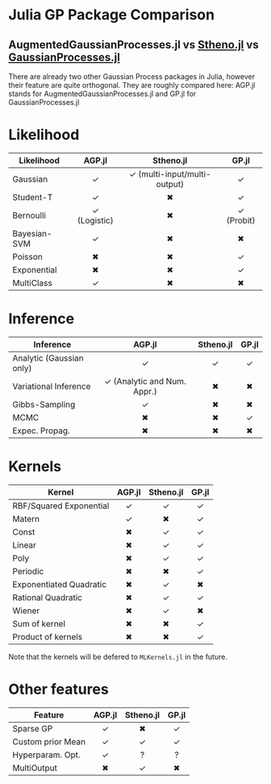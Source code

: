 # Julia GP Package Comparison

## AugmentedGaussianProcesses.jl vs [Stheno.jl](https://github.com/willtebbutt/Stheno.jl) vs [GaussianProcesses.jl](https://github.com/STOR-i/GaussianProcesses.jl)

There are already two other Gaussian Process packages in Julia, however their feature are quite orthogonal. They are roughly compared here:
AGP.jl stands for AugmentedGaussianProcesses.jl and GP.jl for GaussianProcesses.jl

# Likelihood

| Likelihood | AGP.jl | Stheno.jl | GP.jl |
| --- | :-: | :-: | :-: |
| Gaussian | ✓ | ✓ (multi-input/multi-output) | ✓ |
| Student-T | ✓ | ✖ | ✓ |
| Bernoulli | ✓ (Logistic) | ✖ | ✓ (Probit) |
| Bayesian-SVM  | ✓ | ✖ |  ✖ |
| Poisson  | ✖ | ✖ | ✓ |
| Exponential | ✖ | ✖ | ✓ |
| MultiClass | ✓ | ✖ | ✖ |

# Inference

| Inference | AGP.jl | Stheno.jl | GP.jl |
| --- | :-: | :-: | :-: |
| Analytic (Gaussian only) | ✓ | ✓ | ✓ |
| Variational Inference | ✓ (Analytic and Num. Appr.)  | ✖ | ✖ |
| Gibbs-Sampling | ✓  |   ✖  |   ✖  |
| MCMC |  ✖ | ✖  | ✓ |
| Expec. Propag.  |  ✖ | ✖  | ✖  |

# Kernels

| Kernel| AGP.jl | Stheno.jl | GP.jl |
| --- | :-: | :-: | :-: |
| RBF/Squared Exponential | ✓ | ✓ | ✓ |
| Matern  | ✓ | ✖ | ✓ |
| Const | ✖ | ✓ | ✓ |
| Linear | ✖ | ✓ | ✓  |
| Poly  | ✖ | ✓ | ✓ |
| Periodic  | ✖ | ✖ | ✓ |
| Exponentiated Quadratic  | ✖ | ✓ | ✖ |
| Rational Quadratic | ✖ | ✓ | ✓ |
| Wiener | ✖ | ✓ | ✖ |
| Sum of kernel | ✖ | ✖ | ✓ |
| Product of kernels | ✖ | ✖ | ✓ |

Note that the kernels will be defered to `MLKernels.jl` in the future.

# Other features

| Feature | AGP.jl | Stheno.jl | GP.jl |
| --- | :-: | :-: | :-: |
| Sparse GP | ✓ | ✖ | ✓  |
| Custom prior Mean | ✓ | ✓ | ✓ |
| Hyperparam. Opt. | ✓ | ? | ? |
| MultiOutput | ✖ | ✓ | ✖ |
